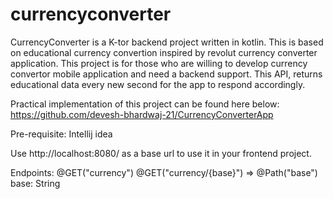 # currencyconverter

CurrencyConverter is a K-tor backend project written in kotlin. This is based on educational currency convertion inspired by revolut currency converter application. 
This project is for those who are willing to develop currency convertor mobile application and need a backend support. This API, returns educational data every new second for the app to respond accordingly.

Practical implementation of this project can be found here below: 
https://github.com/devesh-bhardwaj-21/CurrencyConverterApp 

Pre-requisite:
Intellij idea

Use http://localhost:8080/ as a base url to use it in your frontend project.

Endpoints: 
@GET("currency")
@GET("currency/{base}") => @Path("base") base: String
